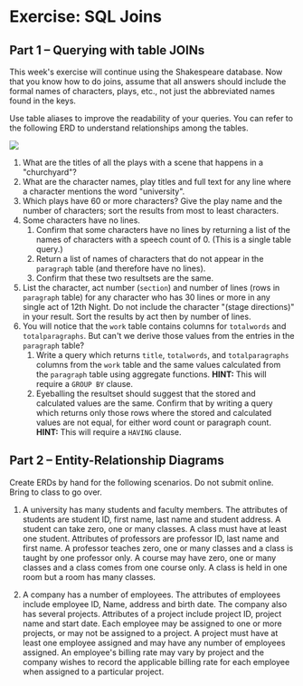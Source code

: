 # Exercise: SQL Joins


## Part 1 – Querying with table JOINs

This week's exercise will continue using the Shakespeare database. Now that you know how to do joins, assume that all answers should include the formal names of characters, plays, etc., not just the abbreviated names found in the keys.

Use table aliases to improve the readability of your queries. You can refer to the following ERD to understand relationships among the tables.

![](../images/shakespeare_erd.png)

1. What are the titles of all the plays with a scene that happens in a "churchyard"?
2. What are the character names, play titles and full text for any line where a character mentions the word "university".
3. Which plays have 60 or more characters? Give the play name and the number of characters; sort the results from most to least characters.
4. Some characters have no lines.
    1. Confirm that some characters have no lines by returning a list of the names of characters with a speech count of 0. (This is a single table query.)
    2. Return a list of names of characters that do not appear in the `paragraph` table (and therefore have no lines).
    3. Confirm that these two resultsets are the same.
5. List the character, act number (`section`) and number of lines (rows in `paragraph` table) for any character who has 30 lines or more in any single act of 12th Night. Do not include the character "(stage directions)" in your result. Sort the results by act then by number of lines.
6. You will notice that the `work` table contains columns for `totalwords` and `totalparagraphs`. But can't we derive those values from the entries in the `paragraph` table?
    1. Write a query which returns `title`, `totalwords`, and `totalparagraphs` columns from the `work` table and the same values calculated from the `paragraph` table using aggregate functions. **HINT:** This will require a `GROUP BY` clause.
    2. Eyeballing the resultset should suggest that the stored and calculated values are the same. Confirm that by writing a query which returns only those rows where the stored and calculated values are not equal, for either word count or paragraph count. **HINT:** This will require a `HAVING` clause.

## Part 2 – Entity-Relationship Diagrams

Create ERDs by hand for the following scenarios. Do not submit online. Bring to class to go over.

1. A university has many students and faculty members. The attributes of
    students are student ID, first name, last name and student address. A
    student can take zero, one or many classes. A class must have at least one
    student. Attributes of professors are professor ID, last name and first
    name. A professor teaches zero, one or many classes and a class is taught
    by one professor only. A course may have zero, one or many classes and a
    class comes from one course only. A class is held in one room but a room
    has many classes.

2. A company has a number of employees. The attributes of employees include
    employee ID, Name, address and birth date. The company also has several
    projects. Attributes of a project include project ID, project name and
    start date. Each employee may be assigned to one or more projects, or may
    not be assigned to a project. A project must have at least one employee
    assigned and may have any number of employees assigned. An employee's
    billing rate may vary by project and the company wishes to record the
    applicable billing rate for each employee when assigned to a particular
    project.


